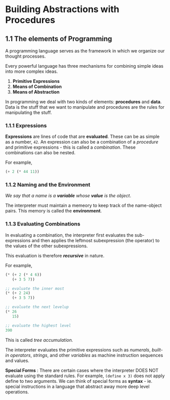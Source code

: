 # Building Abstractions with Procedures

## 1.1 The elements of Programming

A programming language serves as the framework in which we organize our thought processes.

Every powerful language has three mechanisms for combining simple ideas into more complex ideas.

1. **Primitive Expressions** 
2. **Means of Combination**
3. **Means of Abstraction**

In programming we deal with two kinds of elements: **procedures** and **data**. Data is the stuff that we want to manipulate and procedures are the rules for manipulating the stuff.

### 1.1.1 Expressions

**Expressions** are lines of code that are **evaluated**. These can be as simple as a number, ``42``. An expression can also be a combination of a *procedure* and primitive expressions - this is called a *combination*. These combinations can also be nested.

For example,
```lisp
(+ 2 (* 44 11))
```

### 1.1.2 Naming and the Environment
*We say that a name is a **variable** whose **value** is the object*.

The interpreter must maintain a memeory to keep track of the name-object pairs. This memory is called the **environment**.

### 1.1.3 Evaluating Combinations

In evaluating a combination, the interpreter first evaluates the sub-expressions and then applies the leftmost subexpression (the operator) to the values of the other subexpressions.

This evaluation is therefore ***recursive*** in nature.

For example, 

```lisp
(* (+ 2 (* 4 6))
   (+ 3 5 7))

;; evaluate the inner most
(* (+ 2 24)
   (+ 3 5 7))

;; evaluate the next levelup
(* 26
   15)

;; evaluate the highest level
390
```

This is called *tree accumulation.* 

The interpreter evaluates the primitive expressions such as *numerals*, *built-in operators*, *strings*, and other *variables* as machine instruction sequences and values.

**Special Forms** : There are certain cases where the interpreter DOES NOT evaluate using the standard rules. For example, ```(define x 3)``` does not apply define to two arguments. We can think of special forms as **syntax** - ie. special instructions in a language that abstract away more deep level operations. 

